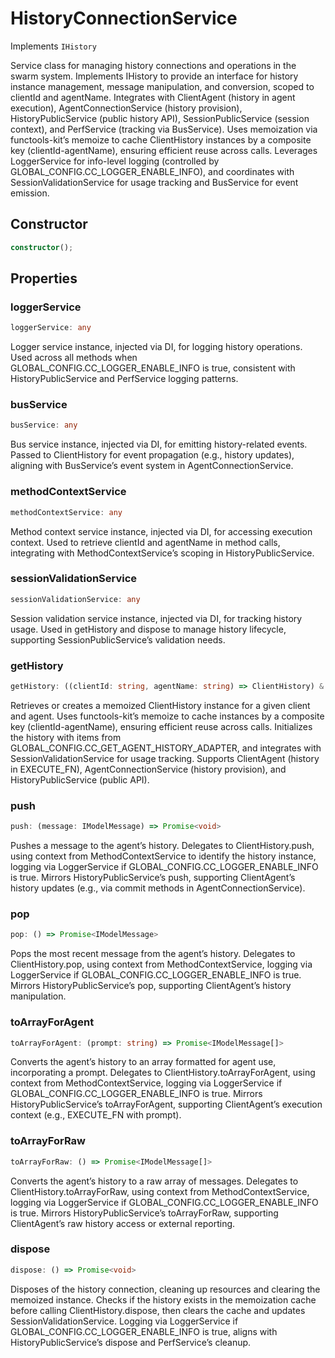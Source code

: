 # HistoryConnectionService

Implements `IHistory`

Service class for managing history connections and operations in the swarm system.
Implements IHistory to provide an interface for history instance management, message manipulation, and conversion, scoped to clientId and agentName.
Integrates with ClientAgent (history in agent execution), AgentConnectionService (history provision), HistoryPublicService (public history API), SessionPublicService (session context), and PerfService (tracking via BusService).
Uses memoization via functools-kit’s memoize to cache ClientHistory instances by a composite key (clientId-agentName), ensuring efficient reuse across calls.
Leverages LoggerService for info-level logging (controlled by GLOBAL_CONFIG.CC_LOGGER_ENABLE_INFO), and coordinates with SessionValidationService for usage tracking and BusService for event emission.

## Constructor

```ts
constructor();
```

## Properties

### loggerService

```ts
loggerService: any
```

Logger service instance, injected via DI, for logging history operations.
Used across all methods when GLOBAL_CONFIG.CC_LOGGER_ENABLE_INFO is true, consistent with HistoryPublicService and PerfService logging patterns.

### busService

```ts
busService: any
```

Bus service instance, injected via DI, for emitting history-related events.
Passed to ClientHistory for event propagation (e.g., history updates), aligning with BusService’s event system in AgentConnectionService.

### methodContextService

```ts
methodContextService: any
```

Method context service instance, injected via DI, for accessing execution context.
Used to retrieve clientId and agentName in method calls, integrating with MethodContextService’s scoping in HistoryPublicService.

### sessionValidationService

```ts
sessionValidationService: any
```

Session validation service instance, injected via DI, for tracking history usage.
Used in getHistory and dispose to manage history lifecycle, supporting SessionPublicService’s validation needs.

### getHistory

```ts
getHistory: ((clientId: string, agentName: string) => ClientHistory) & IClearableMemoize<string> & IControlMemoize<string, ClientHistory>
```

Retrieves or creates a memoized ClientHistory instance for a given client and agent.
Uses functools-kit’s memoize to cache instances by a composite key (clientId-agentName), ensuring efficient reuse across calls.
Initializes the history with items from GLOBAL_CONFIG.CC_GET_AGENT_HISTORY_ADAPTER, and integrates with SessionValidationService for usage tracking.
Supports ClientAgent (history in EXECUTE_FN), AgentConnectionService (history provision), and HistoryPublicService (public API).

### push

```ts
push: (message: IModelMessage) => Promise<void>
```

Pushes a message to the agent’s history.
Delegates to ClientHistory.push, using context from MethodContextService to identify the history instance, logging via LoggerService if GLOBAL_CONFIG.CC_LOGGER_ENABLE_INFO is true.
Mirrors HistoryPublicService’s push, supporting ClientAgent’s history updates (e.g., via commit methods in AgentConnectionService).

### pop

```ts
pop: () => Promise<IModelMessage>
```

Pops the most recent message from the agent’s history.
Delegates to ClientHistory.pop, using context from MethodContextService, logging via LoggerService if GLOBAL_CONFIG.CC_LOGGER_ENABLE_INFO is true.
Mirrors HistoryPublicService’s pop, supporting ClientAgent’s history manipulation.

### toArrayForAgent

```ts
toArrayForAgent: (prompt: string) => Promise<IModelMessage[]>
```

Converts the agent’s history to an array formatted for agent use, incorporating a prompt.
Delegates to ClientHistory.toArrayForAgent, using context from MethodContextService, logging via LoggerService if GLOBAL_CONFIG.CC_LOGGER_ENABLE_INFO is true.
Mirrors HistoryPublicService’s toArrayForAgent, supporting ClientAgent’s execution context (e.g., EXECUTE_FN with prompt).

### toArrayForRaw

```ts
toArrayForRaw: () => Promise<IModelMessage[]>
```

Converts the agent’s history to a raw array of messages.
Delegates to ClientHistory.toArrayForRaw, using context from MethodContextService, logging via LoggerService if GLOBAL_CONFIG.CC_LOGGER_ENABLE_INFO is true.
Mirrors HistoryPublicService’s toArrayForRaw, supporting ClientAgent’s raw history access or external reporting.

### dispose

```ts
dispose: () => Promise<void>
```

Disposes of the history connection, cleaning up resources and clearing the memoized instance.
Checks if the history exists in the memoization cache before calling ClientHistory.dispose, then clears the cache and updates SessionValidationService.
Logging via LoggerService if GLOBAL_CONFIG.CC_LOGGER_ENABLE_INFO is true, aligns with HistoryPublicService’s dispose and PerfService’s cleanup.
